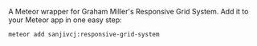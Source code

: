 A Meteor wrapper for Graham Miller's Responsive Grid System. 
Add it to your Meteor app in one easy step:

    meteor add sanjivcj:responsive-grid-system
    